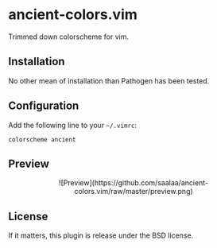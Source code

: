 # ancient-colors.vim

Trimmed down colorscheme for vim.


## Installation

No other mean of installation than Pathogen has been tested.


## Configuration

Add the following line to your `~/.vimrc`:

    colorscheme ancient


## Preview

<center>
![Preview](https://github.com/saalaa/ancient-colors.vim/raw/master/preview.png)
</center>


## License

If it matters, this plugin is release under the BSD license.
